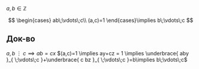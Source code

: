 $a,b \in \mathbb{Z}$

$$
\begin{cases}
ab\;\vdots\;c\\
(a,c)=1
\end{cases}\implies b\;\vdots\;c
$$

## Док-во

$a,b\;\vdots\; c\implies ab=cx$
$(a,c)=1 \implies ay+cz = 1 \implies \underbrace{ aby }_{ \;\vdots\;c }+\underbrace{ c bz }_{ \;\vdots\;c }=b\implies b\;\vdots\;c$
